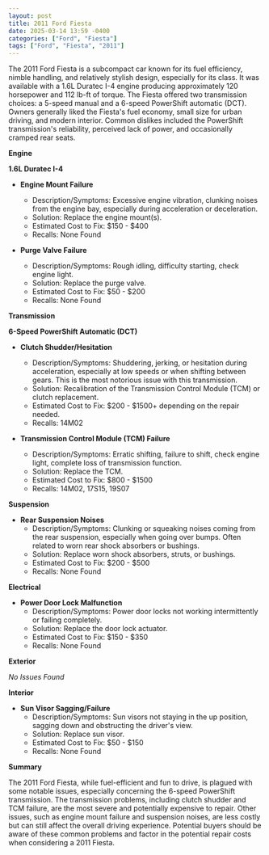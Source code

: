 ```yaml
---
layout: post
title: 2011 Ford Fiesta
date: 2025-03-14 13:59 -0400
categories: ["Ford", "Fiesta"]
tags: ["Ford", "Fiesta", "2011"]
---
```

The 2011 Ford Fiesta is a subcompact car known for its fuel efficiency, nimble handling, and relatively stylish design, especially for its class. It was available with a 1.6L Duratec I-4 engine producing approximately 120 horsepower and 112 lb-ft of torque. The Fiesta offered two transmission choices: a 5-speed manual and a 6-speed PowerShift automatic (DCT). Owners generally liked the Fiesta's fuel economy, small size for urban driving, and modern interior. Common dislikes included the PowerShift transmission's reliability, perceived lack of power, and occasionally cramped rear seats.

**Engine**

**1.6L Duratec I-4**

*   **Engine Mount Failure**
    *   Description/Symptoms: Excessive engine vibration, clunking noises from the engine bay, especially during acceleration or deceleration.
    *   Solution: Replace the engine mount(s).
    *   Estimated Cost to Fix: $150 - $400
    *   Recalls: None Found

*   **Purge Valve Failure**
    *   Description/Symptoms: Rough idling, difficulty starting, check engine light.
    *   Solution: Replace the purge valve.
    *   Estimated Cost to Fix: $50 - $200
    *   Recalls: None Found

**Transmission**

**6-Speed PowerShift Automatic (DCT)**

*   **Clutch Shudder/Hesitation**
    *   Description/Symptoms: Shuddering, jerking, or hesitation during acceleration, especially at low speeds or when shifting between gears. This is the most notorious issue with this transmission.
    *   Solution: Recalibration of the Transmission Control Module (TCM) or clutch replacement.
    *   Estimated Cost to Fix: $200 - $1500+ depending on the repair needed.
    *   Recalls: 14M02

*   **Transmission Control Module (TCM) Failure**
    *   Description/Symptoms: Erratic shifting, failure to shift, check engine light, complete loss of transmission function.
    *   Solution: Replace the TCM.
    *   Estimated Cost to Fix: $800 - $1500
    *   Recalls: 14M02, 17S15, 19S07

**Suspension**

*   **Rear Suspension Noises**
    *   Description/Symptoms: Clunking or squeaking noises coming from the rear suspension, especially when going over bumps. Often related to worn rear shock absorbers or bushings.
    *   Solution: Replace worn shock absorbers, struts, or bushings.
    *   Estimated Cost to Fix: $200 - $500
    *   Recalls: None Found

**Electrical**

*   **Power Door Lock Malfunction**
    *   Description/Symptoms: Power door locks not working intermittently or failing completely.
    *   Solution: Replace the door lock actuator.
    *   Estimated Cost to Fix: $150 - $350
    *   Recalls: None Found

**Exterior**

*No Issues Found*

**Interior**

*   **Sun Visor Sagging/Failure**
    *   Description/Symptoms: Sun visors not staying in the up position, sagging down and obstructing the driver's view.
    *   Solution: Replace sun visor.
    *   Estimated Cost to Fix: $50 - $150
    *   Recalls: None Found

**Summary**

The 2011 Ford Fiesta, while fuel-efficient and fun to drive, is plagued with some notable issues, especially concerning the 6-speed PowerShift transmission. The transmission problems, including clutch shudder and TCM failure, are the most severe and potentially expensive to repair. Other issues, such as engine mount failure and suspension noises, are less costly but can still affect the overall driving experience. Potential buyers should be aware of these common problems and factor in the potential repair costs when considering a 2011 Fiesta.

